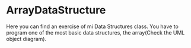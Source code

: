 # ArrayDataStructure
Here you can find an exercise of mi Data Structures class. You have to program one of the most basic data structures, the array(Check the UML object diagram).
